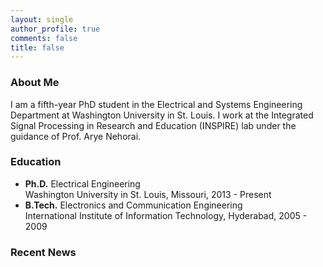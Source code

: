 ```yaml
---
layout: single
author_profile: true
comments: false
title: false
---
```


### About Me
I am a fifth-year PhD student in the Electrical and Systems Engineering Department at Washington University in St. Louis. I work at the Integrated Signal Processing in Research and Education (INSPIRE) lab under the guidance of Prof. Arye Nehorai.

### Education
* **Ph.D.** Electrical Engineering  
  Washington University in St. Louis, Missouri, 2013 - Present
* **B.Tech.** Electronics and Communication Engineering  
  International Institute of Information Technology, Hyderabad, 2005 - 2009  

### Recent News